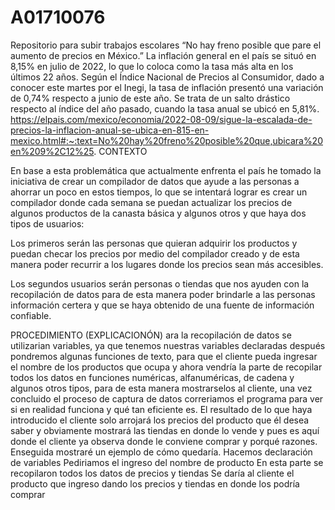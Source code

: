 # A01710076
Repositorio para subir trabajos escolares
“No hay freno posible que pare el aumento de precios en México.” La inflación general en el país se situó en 8,15% en julio de 2022, lo que lo coloca como la tasa más alta en los últimos 22 años. Según el Índice Nacional de Precios al Consumidor, dado a conocer este martes por el Inegi, la tasa de inflación presentó una variación de 0,74% respecto a junio de este año. Se trata de un salto drástico respecto al índice del año pasado, cuando la tasa anual se ubicó en 5,81%. https://elpais.com/mexico/economia/2022-08-09/sigue-la-escalada-de-precios-la-inflacion-anual-se-ubica-en-815-en-mexico.html#:~:text=No%20hay%20freno%20posible%20que,ubicara%20en%209%2C12%25.
CONTEXTO

En base a esta problemática que actualmente enfrenta el país he tomado la iniciativa de crear un compilador de datos que ayude a las personas a ahorrar un poco en estos tiempos, lo que se intentará lograr es crear un compilador donde cada semana se puedan actualizar los precios de algunos productos de la canasta básica y algunos otros y que haya dos tipos de usuarios:

Los primeros serán las personas que quieran adquirir los productos y puedan checar los precios por medio del compilador creado y de esta manera poder recurrir a los lugares donde los precios sean más accesibles.

Los segundos usuarios serán personas o tiendas que nos ayuden con la recopilación de datos para de esta manera poder brindarle a las personas información certera y que se haya obtenido de una fuente de información confiable.

PROCEDIMIENTO (EXPLICACIONÓN)
ara la recopilación de datos se utilizarian variables, ya que tenemos nuestras variables declaradas después pondremos algunas funciones de texto, para que el cliente pueda ingresar el nombre de los productos que ocupa  y ahora vendría la parte de recopilar todos los datos en funciones numéricas, alfanuméricas, de cadena y algunos otros tipos, para de esta manera mostrarselos al cliente, una vez concluido el proceso de captura de datos correriamos el programa para ver si en realidad funciona y qué tan eficiente es.
El resultado de lo que haya introducido el cliente solo arrojará los precios del producto que él desea saber y obviamente mostrará las tiendas en donde lo vende y pues es aquí donde el cliente ya observa donde le conviene comprar y porqué razones.
Enseguida mostraré un ejemplo de cómo quedaría.
Hacemos declaración de variables
Pediriamos el ingreso del nombre de producto
En esta parte se recopilaron todos los datos de precios y tiendas
Se daría al cliente el producto que ingreso dando los precios y tiendas en donde los podría comprar
